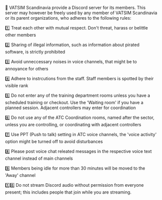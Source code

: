 
:bookmark: VATSIM Scandinavia provide a Discord server for its members. This server may however be freely used by any member of VATSIM Scandinavia or its parent organizations, who adheres to the following rules:

:one: Treat each other with mutual respect. Don't threat, harass or belittle other members

:two: Sharing of illegal information, such as information about pirated software, is strictly prohibited

:three: Avoid unneccessary noises in voice channels, that might be to annoyance for others

:four: Adhere to instrcutions from the staff. Staff members is spotted by their visible rank

:five: Do not enter any of the training department rooms unless you have a scheduled training or checkout. Use the 'Waiting room' if you have a planned session. Adjacent controllers may enter for coordination

:six: Do not use any of the ATC Coordination rooms, named after the sector, unless you are controlling, or coordinating with adjacent controllers

:seven: Use PPT (Push to talk) setting in ATC voice channels, the 'voice activity' option might be turned off to avoid disturbances

:eight: Please post voice chat releated messages in the respective voice text channel instead of main channels

:nine: Members being idle for more than 30 minutes will be moved to the 'Away' channel

:one::zero: Do not stream Discord audio without permission from everyone present; this includes people that join while you are streaming.
